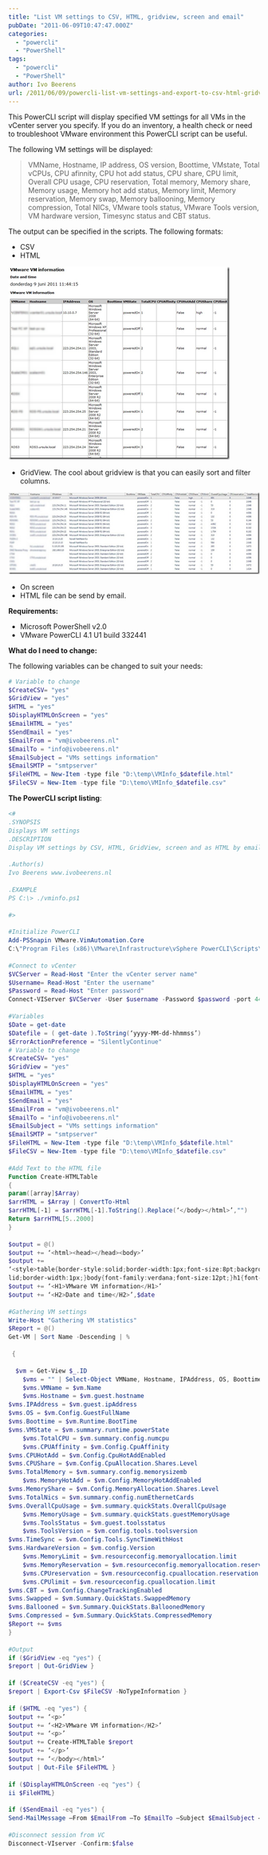 ```yaml
---
title: "List VM settings to CSV, HTML, gridview, screen and email"
pubDate: "2011-06-09T10:47:47.000Z"
categories: 
  - "powercli"
  - "PowerShell"
tags: 
  - "powercli"
  - "PowerShell"
author: Ivo Beerens
url: /2011/06/09/powercli-list-vm-settings-and-export-to-csv-html-gridview-screen-and-email/
---
```


This PowerCLI script will display specified VM settings for all VMs in the vCenter server you specify. If you do an inventory, a health check or need to troubleshoot VMware environment this PowerCLI script can be useful.

The following VM settings will be displayed:
> VMName, Hostname, IP address, OS version, Boottime, VMstate, Total vCPUs, CPU afinnity, CPU hot add status, CPU share, CPU limit, Overall CPU usage, CPU reservation, Total memory, Memory share, Memory usage, Memory hot add status, Memory limit, Memory reservation, Memory swap, Memory ballooning, Memory compression, Total NICs, VMware tools status, VMware Tools version, VM hardware version, Timesync status and CBT status.

The output can be specified in the scripts. The following formats:
- CSV
- HTML

[![image](images/image_thumb.png "image")](images/image.png)

- GridView. The cool about gridview is that you can easily sort and filter columns.

[![2011-06-09 11h44_42](images/2011-06-09-11h44_42_thumb.jpg "2011-06-09 11h44_42")](images/2011-06-09-11h44_42.jpg)

- On screen
- HTML file can be send by email.

**Requirements:**
- Microsoft PowerShell v2.0
- VMware PowerCLI 4.1 U1 build 332441

**What do I need to change:**

The following variables can be changed to suit your needs:

```powershell
# Variable to change
$CreateCSV= "yes"
$GridView = "yes"
$HTML = "yes"
$DisplayHTMLOnScreen = "yes"
$EmailHTML = "yes"
$SendEmail = "yes"
$EmailFrom = "vm@ivobeerens.nl"
$EmailTo = "info@ivobeerens.nl"
$EmailSubject = "VMs settings information"
$EmailSMTP = "smtpserver"
$FileHTML = New-Item -type file "D:\temp\VMInfo_$datefile.html"
$FileCSV = New-Item -type file "D:\temo\VMInfo_$datefile.csv"
```

**The PowerCLI script listing**:

```powershell
<#
.SYNOPSIS
Displays VM settings
.DESCRIPTION
Display VM settings by CSV, HTML, GridView, screen and as HTML by email
 
.Author(s)
Ivo Beerens www.ivobeerens.nl

.EXAMPLE
PS C:\> ./vminfo.ps1

#>

#Initialize PowerCLI
Add-PSSnapin VMware.VimAutomation.Core
C:\"Program Files (x86)\VMware\Infrastructure\vSphere PowerCLI\Scripts\Initialize-PowerCLIEnvironment.ps1" 

#Connect to vCenter
$VCServer = Read-Host "Enter the vCenter server name"
$Username= Read-Host "Enter the username"
$Password = Read-Host "Enter password"
Connect-VIServer $VCServer -User $username -Password $password -port 443

#Variables
$Date = get-date
$Datefile = ( get-date ).ToString(‘yyyy-MM-dd-hhmmss’)
$ErrorActionPreference = "SilentlyContinue"
# Variable to change
$CreateCSV= "yes"
$GridView = "yes"
$HTML = "yes"
$DisplayHTMLOnScreen = "yes"
$EmailHTML = "yes"
$SendEmail = "yes"
$EmailFrom = "vm@ivobeerens.nl"
$EmailTo = "info@ivobeerens.nl"
$EmailSubject = "VMs settings information"
$EmailSMTP = "smtpserver"
$FileHTML = New-Item -type file "D:\temp\VMInfo_$datefile.html"
$FileCSV = New-Item -type file "D:\temo\VMInfo_$datefile.csv"

#Add Text to the HTML file
Function Create-HTMLTable
{
param([array]$Array)
$arrHTML = $Array | ConvertTo-Html
$arrHTML[-1] = $arrHTML[-1].ToString().Replace(‘</body></html>’,"")
Return $arrHTML[5..2000]
}

$output = @()
$output += ‘<html><head></head><body>’
$output += 
‘<style>table{border-style:solid;border-width:1px;font-size:8pt;background-color:#ccc;width:100%;}th{text-align:left;}td{background-color:#fff;width:20%;border-style:so
lid;border-width:1px;}body{font-family:verdana;font-size:12pt;}h1{font-size:12pt;}h2{font-size:10pt;}</style>’
$output += ‘<H1>VMware VM information</H1>’
$output += ‘<H2>Date and time</H2>’,$date

#Gathering VM settings
Write-Host "Gathering VM statistics"
$Report = @()
Get-VM | Sort Name -Descending | %

 {
 
  $vm = Get-View $_.ID
    $vms = "" | Select-Object VMName, Hostname, IPAddress, OS, Boottime, VMState, TotalCPU, CPUAffinity, CPUHotAdd, CPUShare, CPUlimit, OverallCpuUsage, CPUreservation, TotalMemory, MemoryShare, MemoryUsage, MemoryHotAdd, MemoryLimit, MemoryReservation, Swapped, Ballooned, Compressed, TotalNics, ToolsStatus, ToolsVersion, HardwareVersion, TimeSync, CBT
    $vms.VMName = $vm.Name
    $vms.Hostname = $vm.guest.hostname
$vms.IPAddress = $vm.guest.ipAddress
$vms.OS = $vm.Config.GuestFullName
$vms.Boottime = $vm.Runtime.BootTime
$vms.VMState = $vm.summary.runtime.powerState
    $vms.TotalCPU = $vm.summary.config.numcpu
    $vms.CPUAffinity = $vm.Config.CpuAffinity
$vms.CPUHotAdd = $vm.Config.CpuHotAddEnabled
$vms.CPUShare = $vm.Config.CpuAllocation.Shares.Level
$vms.TotalMemory = $vm.summary.config.memorysizemb
    $vms.MemoryHotAdd = $vm.Config.MemoryHotAddEnabled
$vms.MemoryShare = $vm.Config.MemoryAllocation.Shares.Level
$vms.TotalNics = $vm.summary.config.numEthernetCards
$vms.OverallCpuUsage = $vm.summary.quickStats.OverallCpuUsage
    $vms.MemoryUsage = $vm.summary.quickStats.guestMemoryUsage
    $vms.ToolsStatus = $vm.guest.toolsstatus
    $vms.ToolsVersion = $vm.config.tools.toolsversion
$vms.TimeSync = $vm.Config.Tools.SyncTimeWithHost
$vms.HardwareVersion = $vm.config.Version
    $vms.MemoryLimit = $vm.resourceconfig.memoryallocation.limit
    $vms.MemoryReservation = $vm.resourceconfig.memoryallocation.reservation
    $vms.CPUreservation = $vm.resourceconfig.cpuallocation.reservation
    $vms.CPUlimit = $vm.resourceconfig.cpuallocation.limit
$vms.CBT = $vm.Config.ChangeTrackingEnabled
$vms.Swapped = $vm.Summary.QuickStats.SwappedMemory
$vms.Ballooned = $vm.Summary.QuickStats.BalloonedMemory
$vms.Compressed = $vm.Summary.QuickStats.CompressedMemory
$Report += $vms
}

#Output
if ($GridView -eq "yes") {
$report | Out-GridView }

if ($CreateCSV -eq "yes") {
$report | Export-Csv $FileCSV -NoTypeInformation }

if ($HTML -eq "yes") {
$output += ‘<p>’
$output += ‘<H2>VMware VM information</H2>’
$output += ‘<p>’
$output += Create-HTMLTable $report
$output += ‘</p>’
$output += ‘</body></html>’
$output | Out-File $FileHTML }

if ($DisplayHTMLOnScreen -eq "yes") {
ii $FileHTML}

if ($SendEmail -eq "yes") {
Send-MailMessage –From $EmailFrom –To $EmailTo –Subject $EmailSubject –SmtpServer $EmailSMTP -Attachments $FileHTML }

#Disconnect session from VC
Disconnect-VIserver -Confirm:$false
```
